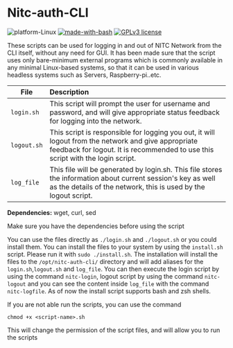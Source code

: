 # Nitc-auth-CLI


![platform-Linux](https://img.shields.io/badge/Platform-Linux-orange.svg) [![made-with-bash](https://img.shields.io/badge/Made%20with-Bash-1f425f.svg)](https://www.gnu.org/software/bash/) [![GPLv3 license](https://img.shields.io/badge/License-GPLv3-blue.svg)](http://perso.crans.org/besson/LICENSE.html)

These scripts can be used for logging in and out of NITC Network from the CLI itself, without any need for GUI. It has been made sure that the script uses only bare-minimum external programs which is commonly available in any minimal Linux-based systems, so that it can be used in various headless systems such as Servers, Raspberry-pi..etc.

| File | Description |
|------|:------|
| `login.sh` | This script will prompt the user for username and password, and will give appropriate status feedback for logging into the network. |
| `logout.sh` | This script is responsible for logging you out, it will logout from the network and give appropriate feedback for logout. It is recommended to use this script with the login script. |
| `log_file` | This file will be generated by login.sh. This file stores the information about current session's key as well as the details of the network, this is used by the logout script.|

**Dependencies:** wget, curl, sed

Make sure you have the dependencies before using the script

You can use the files directly as `./login.sh` and `./logout.sh` or you could install them. You can install the files to your system by using the `install.sh` script. Please run it with `sudo ./install.sh`. The installation will install the files to the `/opt/nitc-auth-cli/` directory and will add aliases for the `login.sh`,`logout.sh` and `log_file`. You can then execute the login script by using the command `nitc-login`, logout script by using the command `nitc-logout` and you can see the content inside `log_file` with the command `nitc-logfile`. As of now the install script supports bash and zsh shells.

 If you are not able run the scripts, you can use the command
 
`chmod +x <script-name>.sh`

This will change the permission of the script files, and will allow you to run the scripts
